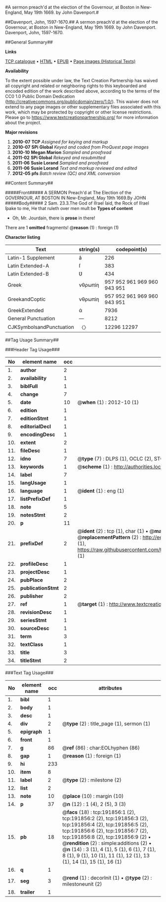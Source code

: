#A sermon preach'd at the election of the Governour, at Boston in New-England, May 19th 1669. by John Davenport.#

##Davenport, John, 1597-1670.##
A sermon preach'd at the election of the Governour, at Boston in New-England, May 19th 1669. by John Davenport.
Davenport, John, 1597-1670.

##General Summary##

**Links**

[TCP catalogue](http://www.ota.ox.ac.uk/tcp/)  • 
[HTML](http://tei.it.ox.ac.uk/tcp/Texts-HTML/free/B08/B08892.html)  • 
[EPUB](http://tei.it.ox.ac.uk/tcp/Texts-EPUB/free/B08/B08892.epub) • 
[Page images (Historical Texts)](https://historicaltexts.jisc.ac.uk/eebo-80922484e)

**Availability**

To the extent possible under law, the Text Creation Partnership has waived all copyright and related or neighboring rights to this keyboarded and encoded edition of the work described above, according to the terms of the CC0 1.0 Public Domain Dedication (http://creativecommons.org/publicdomain/zero/1.0/). This waiver does not extend to any page images or other supplementary files associated with this work, which may be protected by copyright or other license restrictions. Please go to https://www.textcreationpartnership.org/ for more information about the project.

**Major revisions**

1. __2010-07__ __TCP__ *Assigned for keying and markup*
1. __2010-07__ __SPi Global__ *Keyed and coded from ProQuest page images*
1. __2010-10__ __Megan Marion__ *Sampled and proofread*
1. __2011-02__ __SPi Global__ *Rekeyed and resubmitted*
1. __2011-06__ __Susie Lorand__ *Sampled and proofread*
1. __2011-06__ __Susie Lorand__ *Text and markup reviewed and edited*
1. __2012-05__ __pfs__ *Batch review (QC) and XML conversion*

##Content Summary##

#####Front#####
A SERMON Preach'd at The Election of the GOVERNOUR, AT BOSTON IN New-England, May 19th 1669.By JOHN 
#####Body#####
2 Sam. 23.3.The God of Iſrael ſaid, the Rock of Iſrael ſpake to me, He that ruleth over men muſt be 
**Types of content**

  * Oh, Mr. Jourdain, there is **prose** in there!

There are 1 **omitted** fragments! 
 @__reason__ (1) : foreign (1)

**Character listing**


|Text|string(s)|codepoint(s)|
|---|---|---|
|Latin-1 Supplement|â|226|
|Latin Extended-A|ſ|383|
|Latin Extended-B|Ʋ|434|
|Greek|νθρωπίη|957 952 961 969 960 943 951|
|GreekandCoptic|νθρωπίη|957 952 961 969 960 943 951|
|GreekExtended|ἀ|7936|
|General Punctuation|—|8212|
|CJKSymbolsandPunctuation|〈〉|12296 12297|

##Tag Usage Summary##

###Header Tag Usage###

|No|element name|occ|attributes|
|---|---|---|---|
|1.|__author__|2||
|2.|__availability__|1||
|3.|__biblFull__|1||
|4.|__change__|7||
|5.|__date__|10| @__when__ (1) : 2012-10 (1)|
|6.|__edition__|1||
|7.|__editionStmt__|1||
|8.|__editorialDecl__|1||
|9.|__encodingDesc__|1||
|10.|__extent__|2||
|11.|__fileDesc__|1||
|12.|__idno__|7| @__type__ (7) : DLPS (1), OCLC (2), STC (2), EEBO-CITATION (1), VID (1)|
|13.|__keywords__|1| @__scheme__ (1) : http://authorities.loc.gov/ (1)|
|14.|__label__|7||
|15.|__langUsage__|1||
|16.|__language__|1| @__ident__ (1) : eng (1)|
|17.|__listPrefixDef__|1||
|18.|__note__|5||
|19.|__notesStmt__|2||
|20.|__p__|11||
|21.|__prefixDef__|2| @__ident__ (2) : tcp (1), char (1)  •  @__matchPattern__ (2) : ([0-9\-]+):([0-9IVX]+) (1), (.+) (1)  •  @__replacementPattern__ (2) : http://eebo.chadwyck.com/downloadtiff?vid=$1&page=$2 (1), https://raw.githubusercontent.com/textcreationpartnership/Texts/master/tcpchars.xml#$1 (1)|
|22.|__profileDesc__|1||
|23.|__projectDesc__|1||
|24.|__pubPlace__|2||
|25.|__publicationStmt__|2||
|26.|__publisher__|2||
|27.|__ref__|1| @__target__ (1) : http://www.textcreationpartnership.org/docs/. (1)|
|28.|__revisionDesc__|1||
|29.|__seriesStmt__|1||
|30.|__sourceDesc__|1||
|31.|__term__|3||
|32.|__textClass__|1||
|33.|__title__|3||
|34.|__titleStmt__|2||


###Text Tag Usage###

|No|element name|occ|attributes|
|---|---|---|---|
|1.|__bibl__|1||
|2.|__body__|1||
|3.|__desc__|1||
|4.|__div__|2| @__type__ (2) : title_page (1), sermon (1)|
|5.|__epigraph__|1||
|6.|__front__|1||
|7.|__g__|86| @__ref__ (86) : char:EOLhyphen (86)|
|8.|__gap__|1| @__reason__ (1) : foreign (1)|
|9.|__hi__|233||
|10.|__item__|8||
|11.|__label__|2| @__type__ (2) : milestone (2)|
|12.|__list__|2||
|13.|__note__|10| @__place__ (10) : margin (10)|
|14.|__p__|37| @__n__ (12) : 1 (4), 2 (5), 3 (3)|
|15.|__pb__|18| @__facs__ (18) : tcp:191856:1 (2), tcp:191856:2 (2), tcp:191856:3 (2), tcp:191856:4 (2), tcp:191856:5 (2), tcp:191856:6 (2), tcp:191856:7 (2), tcp:191856:8 (2), tcp:191856:9 (2)  •  @__rendition__ (2) : simple:additions (2)  •  @__n__ (14) : 3 (1), 4 (1), 5 (1), 6 (1), 7 (1), 8 (1), 9 (1), 10 (1), 11 (1), 12 (1), 13 (1), 14 (1), 15 (1), 16 (1)|
|16.|__q__|1||
|17.|__seg__|3| @__rend__ (1) : decorInit (1)  •  @__type__ (2) : milestoneunit (2)|
|18.|__trailer__|1||
